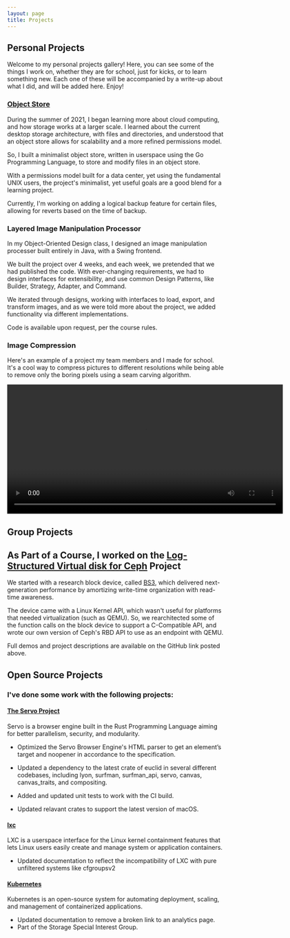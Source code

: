 ```yaml
---
layout: page
title: Projects
---
```

## Personal Projects

Welcome to my personal projects gallery! Here, you can see some of the things I work on, whether they are for school, just for kicks, or to learn something new. Each one of these will be accompanied by a write-up about what I did, and will be added here. Enjoy!

### [Object Store](https://github.com/avr1/objs)

During the summer of 2021, I began learning more about cloud computing, and how storage works at a larger scale. I learned about the current desktop storage architecture, with files and directories, and understood that an object store allows for scalability and a more refined permissions model.

So, I built a minimalist object store, written in userspace using the Go Programming Language, to store and modify files in an object store. 

With a permissions model built for a data center, yet using the fundamental UNIX users, the project's minimalist, yet useful goals are a good blend for a learning project.

Currently, I'm working on adding a logical backup feature for certain files, allowing for reverts based on the time of backup.

### Layered Image Manipulation Processor

In my Object-Oriented Design class, I designed an image manipulation processer built entirely in Java, with a Swing frontend.

We built the project over 4 weeks, and each week, we pretended that we had published the code. With ever-changing requirements, we had to design interfaces for extensibility, and use common Design Patterns, like Builder, Strategy, Adapter, and Command.

We iterated through designs, working with interfaces to load, export, and transform images, and as we were told more about the project, we added functionality via different implementations.

Code is available upon request, per the course rules.

### Image Compression

Here's an example of a project my team members and I made for school. It's a cool way to compress pictures to different resolutions while being able to remove only the boring pixels using a seam carving algorithm.

<video width="640" height="300" controls>
  <source src="../assets/img/balloons.mp4" type="video/mp4">
Your browser does not support the video tag.
</video>

## Group Projects

## As Part of a Course, I worked on the [Log-Structured Virtual disk for Ceph](https://github.com/avr1/lsd_ceph) Project

We started with a research block device, called [BS3](https://github.com/asch/bs3), which delivered next-generation performance by amortizing write-time organization with read-time awareness.

The device came with a Linux Kernel API, which wasn't useful for platforms that needed virtualization (such as QEMU). So, we rearchitected some of the function calls on the block device to support a C-Compatible API, and wrote our own version of Ceph's RBD API to use as an endpoint with QEMU.

Full demos and project descriptions are available on the GitHub link posted above.


## Open Source Projects

### I've done some work with the following projects:

#### [The Servo Project](https://servo.org/)

Servo is a browser engine built in the Rust Programming Language aiming for better parallelism, security, and modularity.

- Optimized the Servo Browser Engine's HTML parser to get an element’s target and noopener in accordance to the specification.

- Updated a dependency to the latest crate of euclid in several different codebases, including lyon, surfman, surfman_api, servo, canvas, canvas_traits, and compositing.

- Added and updated unit tests to work with the CI build.

- Updated relavant crates to support the latest version of macOS.

#### [lxc](https://linuxcontainers.org/lxc/)

LXC is a userspace interface for the Linux kernel containment features that lets Linux users easily create and manage system or application containers.

- Updated documentation to reflect the incompatibility of LXC with pure unfiltered systems like cfgroupsv2

#### [Kubernetes](https://kubernetes.io/)

Kubernetes is an open-source system for automating deployment, scaling, and management of containerized applications.

- Updated documentation to remove a broken link to an analytics page.
- Part of the Storage Special Interest Group.
